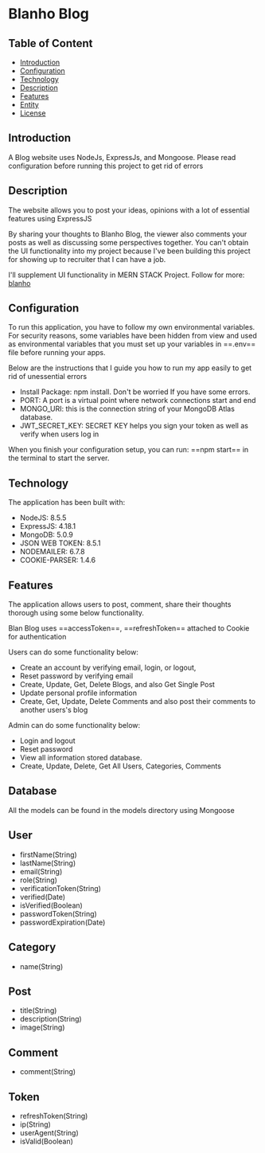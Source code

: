 # Blanho Blog

## Table of Content

- [Introduction](#introduction)
- [Configuration](#configuration)
- [Technology](#technology)
- [Description](#description)
- [Features](#features)
- [Entity](#entity)
- [License](#license)

## Introduction

A Blog website uses NodeJs, ExpressJs, and Mongoose.
Please read configuration before running this project to get rid of errors

## Description

The website allows you to post your ideas, opinions with a lot of essential features using ExpressJS

By sharing your thoughts to Blanho Blog, the viewer also comments your posts as well as discussing some perspectives together.
You can't obtain the UI functionality into my project because I've been building this project for showing up to recruiter that I can have a job.

I'll supplement UI functionality in MERN STACK Project.
Follow for more: [blanho](https://github.com/blanho)

## Configuration

To run this application, you have to follow my own environmental variables. For security reasons, some variables have been hidden from view and used as environmental variables that you must set up your variables in ==.env== file before running your apps.

Below are the instructions that I guide you how to run my app easily to get rid of unessential errors

- Install Package: npm install. Don't be worried If you have some errors.
- PORT: A port is a virtual point where network connections start and end
- MONGO_URI: this is the connection string of your MongoDB Atlas database.
- JWT_SECRET_KEY: SECRET KEY helps you sign your token as well as verify when users log in

When you finish your configuration setup, you can run: ==npm start== in the terminal to start the server.

## Technology

The application has been built with:

- NodeJS: 8.5.5
- ExpressJS: 4.18.1
- MongoDB: 5.0.9
- JSON WEB TOKEN: 8.5.1
- NODEMAILER: 6.7.8
- COOKIE-PARSER: 1.4.6

## Features

The application allows users to post, comment, share their thoughts thorough using some below functionality.

Blan Blog uses ==accessToken==, ==refreshToken== attached to Cookie for authentication

Users can do some functionality below:

- Create an account by verifying email, login, or logout,
- Reset password by verifying email
- Create, Update, Get, Delete Blogs, and also Get Single Post
- Update personal profile information
- Create, Get, Update, Delete Comments and also post their comments to another users's blog

Admin can do some functionality below:

- Login and logout
- Reset password
- View all information stored database.
- Create, Update, Delete, Get All Users, Categories, Comments

## Database

All the models can be found in the models directory using Mongoose

## User

- firstName(String)
- lastName(String)
- email(String)
- role(String)
- verificationToken(String)
- verified(Date)
- isVerified(Boolean)
- passwordToken(String)
- passwordExpiration(Date)

## Category

- name(String)

## Post

- title(String)
- description(String)
- image(String)

## Comment

- comment(String)

## Token

- refreshToken(String)
- ip(String)
- userAgent(String)
- isValid(Boolean)
